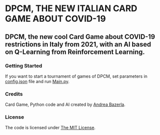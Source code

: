 # DPCM, THE NEW ITALIAN CARD GAME ABOUT COVID-19
## DPCM, the new cool Card Game about COVID-19 restrictions in Italy from 2021, with an AI based on Q-Learning from Reinforcement Learning.

### Getting Started
If you want to start a tournament of games of DPCM, set parameters in [config.json](https://github.com/andreabazerla/dpcm-card-game/blob/main/config.json) file and run [Main.py](https://github.com/andreabazerla/dpcm-card-game/blob/main/Main.py).

### Credits
Card Game, Python code and AI created by [Andrea Bazerla](https://www.linkedin.com/in/andreabazerla/).

### License
The code is licensed under [The MIT License](https://github.com/andreabazerla/dpcm-card-game/blob/main/LICENSE).